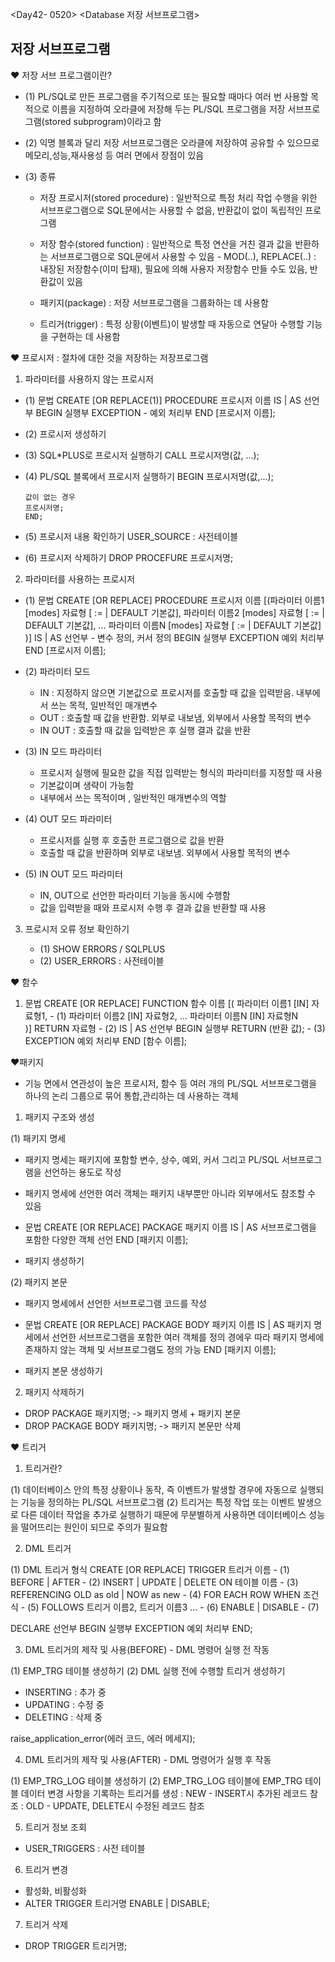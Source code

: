 <Day42- 0520>
<Database 저장 서브프로그램>

## 저장 서브프로그램

❤️ 저장 서브 프로그램이란?

- (1) PL/SQL로 만든 프로그램을 주기적으로 또는 필요할 때마다 여러 번 사용할 목적으로 이름을 지정하여 오라클에 저장해 두는 PL/SQL 프로그램을 저장 서브프로그램(stored subprogram)이라고 함

- (2) 익명 블록과 달리 저장 서브프로그램은 오라클에 저장하여 공유할 수 있으므로 메모리,성능,재사용성 등 여러 면에서 장점이 있음

- (3) 종류

  - 저장 프로시저(stored procedure) : 일반적으로 특정 처리 작업 수행을 위한 서브프로그램으로 SQL문에서는 사용할 수 없음, 반환값이 없이 독립적인 프로그램

  - 저장 함수(stored function) : 일반적으로 특정 연산을 거친 결과 값을 반환하는 서브프로그램으로 SQL문에서 사용할 수 있음 - MOD(..), REPLACE(..) : 내장된 저장함수(이미 탑재), 필요에 의해 사용자 저장함수 만들 수도 있음, 반환값이 있음

  - 패키지(package) : 저장 서브프로그램을 그룹화하는 데 사용함

  - 트리거(trigger) : 특정 상황(이벤트)이 발생할 때 자동으로 연달아 수행할 기능을 구현하는 데 사용함

❤️ 프로시저 : 절차에 대한 것을 저장하는 저장프로그램

1. 파라미터를 사용하지 않는 프로시저

- (1) 문법
  CREATE [OR REPLACE(1)] PROCEDURE 프로시저 이름
  IS | AS
  선언부
  BEGIN
  실행부
  EXCEPTION -
  예외 처리부
  END [프로시저 이름];

- (2) 프로시저 생성하기

- (3) SQL\*PLUS로 프로시저 실행하기
  CALL 프로시저명(값, ...);

- (4) PL/SQL 블록에서 프로시저 실행하기
  BEGIN
  프로시저명(값,...);

      값이 없는 경우
      프로시저명;
      END;

- (5) 프로시저 내용 확인하기
  USER_SOURCE : 사전테이블

- (6) 프로시저 삭제하기
  DROP PROCEFURE 프로시저명;

2. 파라미터를 사용하는 프로시저

- (1) 문법
  CREATE [OR REPLACE] PROCEDURE 프로시저 이름
  [(파라미터 이름1 [modes] 자료형 [ := | DEFAULT 기본값],
  파라미터 이름2 [modes] 자료형 [ := | DEFAULT 기본값],
  ...
  파라미터 이름N [modes] 자료형 [ := | DEFAULT 기본값]
  )]
  IS | AS
  선언부 - 변수 정의, 커서 정의
  BEGIN
  실행부
  EXCEPTION
  예외 처리부
  END [프로시저 이름];

- (2) 파라미터 모드

  - IN : 지정하지 않으면 기본값으로 프로시저를 호출할 때 값을 입력받음. 내부에서 쓰는 목적, 일반적인 매개변수
  - OUT : 호출할 때 값을 반환함. 외부로 내보냄, 외부에서 사용할 목적의 변수
  - IN OUT : 호출할 때 값을 입력받은 후 실행 결과 값을 반환

- (3) IN 모드 파라미터

  - 프로시저 실행에 필요한 값을 직접 입력받는 형식의 파라미터를 지정할 때 사용
  - 기본값이며 생략이 가능함
  - 내부에서 쓰는 목적이며 , 일반적인 매개변수의 역할

- (4) OUT 모드 파라미터

  - 프로시저를 실행 후 호출한 프로그램으로 값을 반환
  - 호출할 때 값을 반환하며 외부로 내보냄. 외부에서 사용할 목적의 변수

- (5) IN OUT 모드 파라미터

  - IN, OUT으로 선언한 파라미터 기능을 동시에 수행함
  - 값을 입력받을 때와 프로시저 수행 후 결과 값을 반환할 때 사용

3. 프로시저 오류 정보 확인하기

   - (1) SHOW ERRORS / SQLPLUS
   - (2) USER_ERRORS : 사전테이블

❤️ 함수

1. 문법
   CREATE [OR REPLACE] FUNCTION 함수 이름
   [(
   파라미터 이름1 [IN] 자료형1, - (1)
   파라미터 이름2 [IN] 자료형2,
   ...
   파라미터 이름N [IN] 자료형N  
   )]
   RETURN 자료형 - (2)
   IS | AS
   선언부
   BEGIN
   실행부
   RETURN (반환 값); - (3)
   EXCEPTION
   예외 처리부
   END [함수 이름];

❤️패키지

- 기능 면에서 연관성이 높은 프로시저, 함수 등 여러 개의 PL/SQL 서브프로그램을 하나의 논리 그룹으로 묶어 통합,관리하는 데 사용하는 객체

1. 패키지 구조와 생성

(1) 패키지 명세

- 패키지 명세는 패키지에 포함할 변수, 상수, 예외, 커서 그리고 PL/SQL 서브프로그램을 선언하는 용도로 작성
- 패키지 명세에 선언한 여러 객체는 패키지 내부뿐만 아니라 외부에서도 참조할 수 있음
- 문법
  CREATE [OR REPLACE] PACKAGE 패키지 이름
  IS | AS
  서브프로그램을 포함한 다양한 객체 선언
  END [패키지 이름];

- 패키지 생성하기

(2) 패키지 본문

- 패키지 명세에서 선언한 서브프로그램 코드를 작성
- 문법
  CREATE [OR REPLACE] PACKAGE BODY 패키지 이름
  IS | AS
  패키지 명세에서 선언한 서브프로그램을 포함한 여러 객체를 정의
  경에우 따라 패키지 명세에 존재하지 않는 객체 및 서브프로그램도 정의 가능
  END [패키지 이름];

- 패키지 본문 생성하기

2. 패키지 삭제하기

- DROP PACKAGE 패키지명; -> 패키지 명세 + 패키지 본문
- DROP PACKAGE BODY 패키지명; -> 패키지 본문만 삭제

❤️ 트리거

1. 트리거란?

(1) 데이터베이스 안의 특정 상황이나 동작, 즉 이벤트가 발생할 경우에 자동으로 실행되는 기능을 정의하는 PL/SQL 서브프로그램
(2) 트리거는 특정 작업 또는 이벤트 발생으로 다른 데이터 작업을 추가로 실행하기 때문에 무분별하게 사용하면 데이터베이스 성능을 떨어뜨리는 원인이 되므로 주의가 필요함

2. DML 트리거

(1) DML 트리거 형식
CREATE [OR REPLACE] TRIGGER 트리거 이름 - (1)
BEFORE | AFTER - (2)
INSERT | UPDATE | DELETE ON 테이블 이름 - (3)
REFERENCING OLD as old | NOW as new - (4)
FOR EACH ROW WHEN 조건식 - (5)
FOLLOWS 트리거 이름2, 트리거 이름3 ... - (6)
ENABLE | DISABLE - (7)

DECLARE
선언부
BEGIN
실행부
EXCEPTION
예외 처리부
END;

3. DML 트리거의 제작 및 사용(BEFORE) - DML 명령어 실행 전 작동

(1) EMP_TRG 테이블 생성하기
(2) DML 실행 전에 수행할 트리거 생성하기

- INSERTING : 추가 중
- UPDATING : 수정 중
- DELETING : 삭제 중

raise_application_error(에러 코드, 에러 메세지);

4. DML 트리거의 제작 및 사용(AFTER) - DML 명령어가 실행 후 작동

(1) EMP_TRG_LOG 테이블 생성하기
(2) EMP_TRG_LOG 테이블에 EMP_TRG 테이블 데이터 변경 사항을 기록하는 트리거를 생성
: NEW - INSERT시 추가된 레코드 참조
: OLD - UPDATE, DELETE시 수정된 레코드 참조

5. 트리거 정보 조회

- USER_TRIGGERS : 사전 테이블

6. 트리거 변경

- 활성화, 비활성화
- ALTER TRIGGER 트리거명 ENABLE | DISABLE;

7. 트리거 삭제

- DROP TRIGGER 트리거명;
